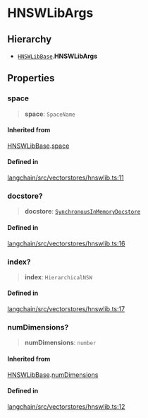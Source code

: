 HNSWLibArgs
===========

Hierarchy[​](#hierarchy "Direct link to Hierarchy")
---------------------------------------------------

*   [`HNSWLibBase`](/docs/api/vectorstores_hnswlib/interfaces/HNSWLibBase).**HNSWLibArgs**

Properties[​](#properties "Direct link to Properties")
------------------------------------------------------

### space[​](#space "Direct link to space")

> **space**: `SpaceName`

#### Inherited from[​](#inherited-from "Direct link to Inherited from")

[HNSWLibBase](/docs/api/vectorstores_hnswlib/interfaces/HNSWLibBase).[space](/docs/api/vectorstores_hnswlib/interfaces/HNSWLibBase#space)

#### Defined in[​](#defined-in "Direct link to Defined in")

[langchain/src/vectorstores/hnswlib.ts:11](https://github.com/hwchase17/langchainjs/blob/46e1734/langchain/src/vectorstores/hnswlib.ts#L11)

### docstore?[​](#docstore "Direct link to docstore?")

> **docstore**: [`SynchronousInMemoryDocstore`](/docs/api/stores_doc_in_memory/classes/SynchronousInMemoryDocstore)

#### Defined in[​](#defined-in-1 "Direct link to Defined in")

[langchain/src/vectorstores/hnswlib.ts:16](https://github.com/hwchase17/langchainjs/blob/46e1734/langchain/src/vectorstores/hnswlib.ts#L16)

### index?[​](#index "Direct link to index?")

> **index**: `HierarchicalNSW`

#### Defined in[​](#defined-in-2 "Direct link to Defined in")

[langchain/src/vectorstores/hnswlib.ts:17](https://github.com/hwchase17/langchainjs/blob/46e1734/langchain/src/vectorstores/hnswlib.ts#L17)

### numDimensions?[​](#numdimensions "Direct link to numDimensions?")

> **numDimensions**: `number`

#### Inherited from[​](#inherited-from-1 "Direct link to Inherited from")

[HNSWLibBase](/docs/api/vectorstores_hnswlib/interfaces/HNSWLibBase).[numDimensions](/docs/api/vectorstores_hnswlib/interfaces/HNSWLibBase#numdimensions)

#### Defined in[​](#defined-in-3 "Direct link to Defined in")

[langchain/src/vectorstores/hnswlib.ts:12](https://github.com/hwchase17/langchainjs/blob/46e1734/langchain/src/vectorstores/hnswlib.ts#L12)